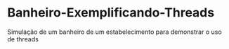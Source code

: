 # Banheiro-Exemplificando-Threads
Simulação de um banheiro de um estabelecimento para demonstrar o uso de threads
